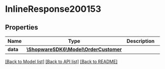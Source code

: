 # InlineResponse200153

## Properties
Name | Type | Description | Notes
------------ | ------------- | ------------- | -------------
**data** | [**\ShopwareSDK6\Model\OrderCustomer**](OrderCustomer.md) |  | [optional] 

[[Back to Model list]](../../README.md#documentation-for-models) [[Back to API list]](../../README.md#documentation-for-api-endpoints) [[Back to README]](../../README.md)

